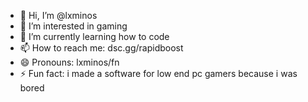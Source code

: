 - 👋 Hi, I’m @lxminos
- 👀 I’m interested in gaming
- 🌱 I’m currently learning how to code
- 📫 How to reach me: dsc.gg/rapidboost
- 😄 Pronouns: lxminos/fn
- ⚡ Fun fact: i made a software for low end pc gamers because i was bored

<!---
lxminos/lxminos is a ✨ special ✨ repository because its `README.md` (this file) appears on your GitHub profile.
You can click the Preview link to take a look at your changes.
--->
